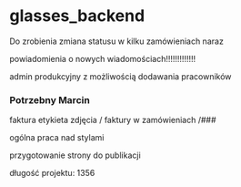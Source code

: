 # glasses_backend
Do zrobienia
zmiana statusu w kilku zamówieniach naraz

powiadomienia o nowych wiadomościach!!!!!!!!!!!!!

admin produkcyjny z możliwością dodawania pracowników

### Potrzebny Marcin
faktura
etykieta
zdjęcia / faktury w zamówieniach
/###

ogólna praca nad stylami

przygotowanie strony do publikacji

długość projektu: 1356
